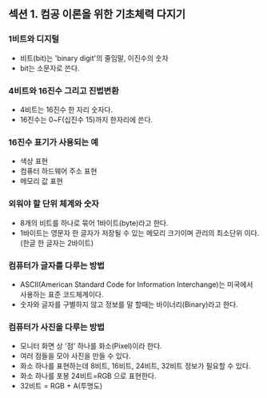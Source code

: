 ## 섹션 1. 컴공 이론을 위한 기초체력 다지기

### 1비트와 디지털

- 비트(bit)는 'binary digit'의 줄임말, 이진수의 숫자
- bit는 소문자로 쓴다.

### 4비트와 16진수 그리고 진법변환

- 4비트는 16진수 한 자리 숫자다.
- 16진수는 0~F(십진수 15)까지 한자리에 쓴다.

### 16진수 표기가 사용되는 예

- 색상 표현
- 컴퓨터 하드웨어 주소 표현
- 메모리 값 표현

### 외워야 할 단위 체계와 숫자

- 8개의 비트를 하나로 묶어 1바이트(byte)라고 한다.
- 1바이트는 영문자 한 글자가 저장될 수 있는 메모리 크기이며 관리의 최소단위 이다.(한글 한 글자는 2바이트)

### 컴퓨터가 글자를 다루는 방법

- ASCII(American Standard Code for Information Interchange)는 미국에서 사용하는 표준 코드체계이다.
- 숫자와 글자를 구별하지 않고 정보를 말 할때는 바이너리(Binary)라고 한다.

### 컴퓨터가 사진을 다루는 방법

- 모니터 화면 상 '점' 하나를 화소(Pixel)이라 한다.
- 여러 점들을 모아 사진을 만들 수 있다.
- 화소 하나를 표현하는데 8비트, 16비트, 24비트, 32비트 정보가 필요할 수 있다.
- 화소 하나를 포봉 24비트=RGB 으로 표현한다.
- 32비트 = RGB + A(투명도)
